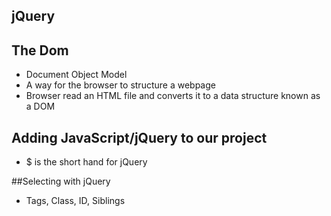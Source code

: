 ## jQuery

## The Dom
- Document Object Model
- A way for the browser to structure a webpage
- Browser read an HTML file and converts it to a data structure known as a DOM

## Adding JavaScript/jQuery to our project
- $ is the short hand for jQuery

##Selecting with jQuery
- Tags, Class, ID, Siblings
